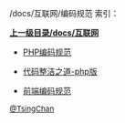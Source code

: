 /docs/互联网/编码规范 索引：


**[上一级目录/docs/互联网](/docs/互联网/index.md)**

- [PHP编码规范](/docs/互联网/编码规范/PHP编码规范.md)

- [代码整洁之道-php版](/docs/互联网/编码规范/代码整洁之道-php版.md)

- [前端编码规范](/docs/互联网/编码规范/前端编码规范.md)


<font size=2 color='grey'> [@TsingChan](https://github.com/tsingchan) </font>